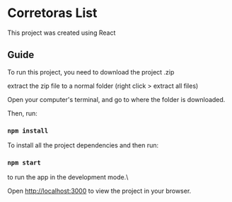 # Corretoras List

This project was created using React

## Guide
To run this project, you need to download the project .zip

extract the zip file to a normal folder (right click > extract all files)

Open your computer's terminal, and go to where the folder is downloaded.

Then, run:

### `npm install`

To install all the project dependencies and then run:
### `npm start`

to run the app in the development mode.\

Open [http://localhost:3000](http://localhost:3000) to view the project in your browser.

